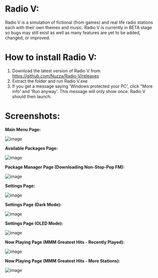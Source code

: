 
# Radio V:
Radio V is a simulation of fictional (from games) and real life radio stations each with their own themes and music. Radio V is currently in BETA stage so bugs may still exist as well as many features are yet to be added, changed, or improved.

# How to install Radio V:
1. Download the latest version of Radio V from: https://github.com/Nuzza/Radio-V/releases
2. Extract the folder and run Radio V.exe
3. If you get a message saying 'Windows protected your PC', click "More info' and 'Run anyway'. This message will only show once. Radio V should then launch.

# Screenshots:

**Main Menu Page:**

![image](https://user-images.githubusercontent.com/29596317/111895026-b8176800-8a5f-11eb-9727-297b64beb0cb.png)

**Available Packages Page:**

![image](https://user-images.githubusercontent.com/29596317/111895084-0167b780-8a60-11eb-9d9d-5536cca6f95c.png)

**Package Manager Page (Downloading Non-Stop-Pop FM):**

![image](https://user-images.githubusercontent.com/29596317/111895101-25c39400-8a60-11eb-8609-0efea72cb667.png)

**Settings Page:**

![image](https://user-images.githubusercontent.com/29596317/111895044-d0878280-8a5f-11eb-874f-74ec17ae8510.png)

**Settings Page (Dark Mode):**

![image](https://user-images.githubusercontent.com/29596317/111895057-ded59e80-8a5f-11eb-8426-31a29d5074fb.png)

**Settings Page (OLED Mode):**

![image](https://user-images.githubusercontent.com/29596317/111895062-e5641600-8a5f-11eb-9b26-3b5ce41c4384.png)

**Now Playing Page (MMM Greatest Hits - Recently Played):**

![image](https://user-images.githubusercontent.com/29596317/111895129-5e636d80-8a60-11eb-9c64-895b4ca67dd6.png)

**Now Playing Page (MMM Greatest Hits - More Stations):**

![image](https://user-images.githubusercontent.com/29596317/111895135-72a76a80-8a60-11eb-9493-18d8b9791149.png)

